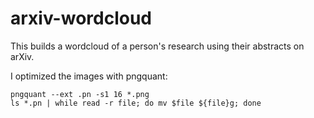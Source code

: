 # arxiv-wordcloud

This builds a wordcloud of a person's research using their abstracts on arXiv.

I optimized the images with pngquant:
```
pngquant --ext .pn -s1 16 *.png
ls *.pn | while read -r file; do mv $file ${file}g; done
```

